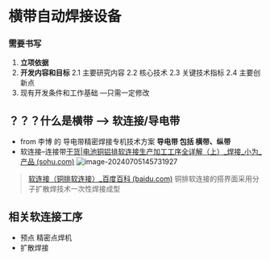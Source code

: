 # 横带自动焊接设备

### 需要书写

1. **立项依据**
2. **开发内容和目标**
   2.1 主要研究内容
   2.2 核心技术
   2.3 关键技术指标
   2.4 主要创新点
3. 现有开发条件和工作基础 —只需一定修改



## ？？？什么是横带 —> 软连接/导电带

- from 李博 的 导电带精密焊接专机技术方案 **导电带 包括 横带、纵带**
- 软连接–连接带[干货|电池铜铝排软连接生产加工工序全详解（上）_焊接_小为_产品 (sohu.com)](https://www.sohu.com/a/683646455_121405474)
  ![image-20240705145731927](C:\Users\wang2\AppData\Roaming\Typora\typora-user-images\image-20240705145731927.png)

> [软连接（铜排软连接）_百度百科 (baidu.com)](https://baike.baidu.com/item/软连接/8568780)
> 铜排软连接的搭界面采用分子扩散焊技术一次性焊接成型

## 相关软连接工序

- 预点
  精密点焊机
- 扩散焊接
  